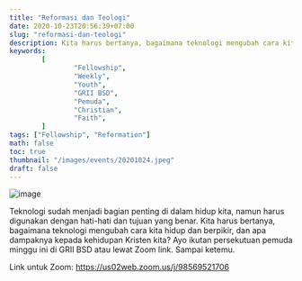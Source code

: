 ```yaml
---
title: "Reformasi dan Teologi"
date: 2020-10-23T20:56:39+07:00
slug: "reformasi-dan-teologi"
description: Kita harus bertanya, bagaimana teknologi mengubah cara kita hidup dan berpikir, dan apa dampaknya kepada kehidupan Kristen kita?
keywords:
        [
                "Fellowship",
                "Weekly",
                "Youth",
                "GRII BSD",
                "Pemuda",
                "Christian",
                "Faith",
        ]
tags: ["Fellowship", "Reformation"]
math: false
toc: true
thumbnail: "/images/events/20201024.jpeg"
draft: false
---
```


![image](/images/events/20201024.jpeg)

Teknologi sudah menjadi bagian penting di dalam hidup kita, namun harus digunakan dengan hati-hati dan tujuan yang benar. Kita harus bertanya, bagaimana teknologi mengubah cara kita hidup dan berpikir, dan apa dampaknya kepada kehidupan Kristen kita? Ayo ikutan persekutuan pemuda minggu ini di GRII BSD atau lewat Zoom link. Sampai ketemu.

Link untuk Zoom: https://us02web.zoom.us/j/98569521706
